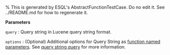 % This is generated by ESQL's AbstractFunctionTestCase. Do no edit it. See ../README.md for how to regenerate it.

**Parameters**

`query`
:   Query string in Lucene query string format.

`options`
:   (Optional) Additional options for Query String as [function named parameters](/reference/query-languages/esql/esql-syntax.md#esql-function-named-params). See [query string query](/reference/query-languages/query-dsl/query-dsl-query-string-query.md) for more information.

